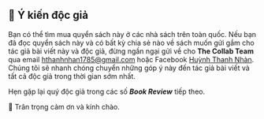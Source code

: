 ## 📮 Ý kiến độc giả

Bạn có thể tìm mua quyển sách này ở các nhà sách trên toàn quốc. Nếu bạn đã đọc quyển sách này và có bất kỳ chia sẻ nào về sách muốn gửi gắm cho tác giả bài viết này và độc giả, đừng ngần ngại gửi về cho **The Collab Team** qua email [hthanhnhan1785@gmail.com](mailto:hthanhnhan1785@gmail.com) hoặc Facebook [Huỳnh Thanh Nhàn](https://www.facebook.com/latte24211201). Chúng tôi sẽ nhanh chóng chuyển những góp ý này đến tác giả bài viết và tất cả độc giả trong thời gian sớm nhất.

Hẹn gặp lại quý độc giả trong các số **_Book Review_** tiếp theo.

👋 Trân trọng cảm ơn và kính chào.
